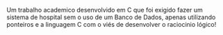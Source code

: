 Um trabalho academico desenvolvido em C que foi exigido fazer um sistema de hospital sem o uso de um Banco de Dados, apenas utilizando ponteiros e a linguagem C com o viés de desenvolver o raciocinio lógico!
